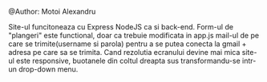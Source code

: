 @Author: Motoi Alexandru

Site-ul funcitoneaza cu Express NodeJS ca si back-end.
Form-ul de "plangeri" este functional, doar ca trebuie modificata in app.js mail-ul de pe care se trimite(username si parola) pentru a se putea conecta la gmail + adresa
pe care sa se trimita.
Cand rezolutia ecranului devine mai mica site-ul este responsive, buotanele din coltul dreapta sus transformandu-se intr-un drop-down menu.
